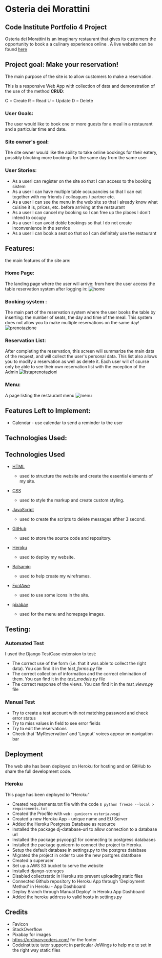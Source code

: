 # Osteria dei Morattini

## Code Institute Portfolio 4 Project

Osteria dei Morattini is an imaginary restaurant that gives its customers the opportunity to book a a culinary experience online .
A live website can be found [here](https://github.com/latorreandrea/Osteria-dei-Morattini)

## Project goal: Make your reservation!

The main purpose of the site is to allow customers to make a reservation.

This is a responsive Web App with collection of data and demonstration of the use of the method **CRUD**:

C = Create 
R = Read 
U = Update 
D = Delete

### User Goals:

The user would like to book one or more guests for a meal in a restaurant and a particular time and date.

### Site owner's goal:

The site owner would like the ability to take online bookings for their eatery, possibly blocking more bookings for the same day from the same user

### User Stories:


- As a userI can register on the site so that I can access to the booking sistem
- As a user I can have multiple table occupancies so that I can eat together with my friends / colleagues / partner etc.
- As a user I can see the menu in the web site so that I already know what cuisine it is, prices, etc. before arriving at the restaurant
- As a user I can cancel my booking so I can free up the places I don't intend to occupy
- As a user I can avoid doble bookings so that I do not create inconvenience in the service
- As a user I can book a seat so that so I can definitely use the restaurant




## Features:
the main features of the site are:

### Home Page:
The landing page where the user will arrive: from here the user access the table reservation system after logging in:
![home](https://user-images.githubusercontent.com/80674568/148095720-93511e80-537f-4999-8fae-1f7171a82d4a.PNG)

### Booking system :
The main part of the reservation system where the user books the table by inserting: the number of seats, the day and time of the meal.
This system does not allow you to make multiple reservations on the same day!
![prenotazione](https://user-images.githubusercontent.com/80674568/148095736-4467b715-1758-4cf0-a7b5-f5c83de70ac4.PNG)

### Reservation List:
After completing the reservation, this screen will summarize the main data of the request, and will collect the user's personal data.
This list also allows you to modify a reservation as well as delete it.
Each user will of course only be able to see their own reservation list with the exception of the Admin
![listaprenotazioni](https://user-images.githubusercontent.com/80674568/148095727-d2b806ef-1701-459c-99bc-eb584e76c3a8.PNG)

### Menu:
A page listing the restaurant menu
![menu](https://user-images.githubusercontent.com/80674568/148095729-39b37156-1838-4b63-b2e9-eab91fea36cb.PNG)

## Features Left to Implement:

- Calendar - use calendar to send a reminder to the user

## Technologies Used:

## Technologies Used

- [HTML](https://developer.mozilla.org/en-US/docs/Web/HTML)
  - used to structure the website and create the essential elements of my site. 

- [CSS](https://www.w3.org/Style/CSS/Overview.en.html) 
  - used to style the markup and create custom styling. 

- [JavaScript](https://developer.mozilla.org/en-US/docs/Web/JavaScript)
  - used to create the scripts to delete messages afther 3 second.

- [GitHub](https://github.com/) 
  - used to store the source code and repository. 
- [Heroku](https://www.heroku.com/) 
  - used to deploy my website.

- [Balsamiq](https://balsamiq.com/) 
  - used to help create my wireframes.

- [FontAwe](https://fontawesome.com/)
  - used to use some icons in the site.

- [pixabay](https://pixabay.com/)
  - used for the menu and homepage images.


## Testing:

### Automated Test

I used the Django TestCase estension to test:
- The correct use of the form (i.e. that it was able to collect the right data). You can find it in the *test_forms.py* file
- The correct collection of information and the correct elimination of them. You can find it in the *test_models.py* file
- The correct response of the views. You can find it in the *test_views.py* file

### Manual Test

- Try to create a test account with not matching password and check error status
- Try to miss values in field to see error fields
- Try to edit the reservations
- Check that 'MyReservation' and 'Logout' voices appear on navigation bar

## Deployment
The web site has been deployed on Heroku for hosting and on GitHub to share the full development code.

### Heroku
This page has been deployed to "Heroku"

- Created requirements.txt file with the code ```$ python freeze --local > requirements.txt```
- Created the Procfile with  ```web: gunicorn osteria.wsgi```
- Created a new Heroku App - unique name and EU Server
- Added the Heroku Postgress Database as resource
- Installed the package dj-database-url to allow connection to a database url
- Installed the package psycopg2 for connecting to postgress databases
- Installed the package gunicorn to connect the project to Heroku.
- Setup the default database in settings.py to the postgres database
- Migrated the project in order to use the new postgres datatbase
- Created a superuser
- Set up a AWS S3 bucket to serve the website
- Installed django-storages 
- Disabled collectstatic in Heroku sto prevent uploading static files
- Connected Github repository to Heroku App through 'Deployment Method' in Heroku - App Dashboard
- Deploy Branch through Manual Deploy' in Heroku App Dashboard
- Added the heroku address to valid hosts in settings.py


## Credits

- Favicon
- StackOverflow
- Pixabay for images
- https://ordinarycoders.com/ for the footer
- CodeInstitute tutor support: in particular JoWings to help me to set in the right way static files


